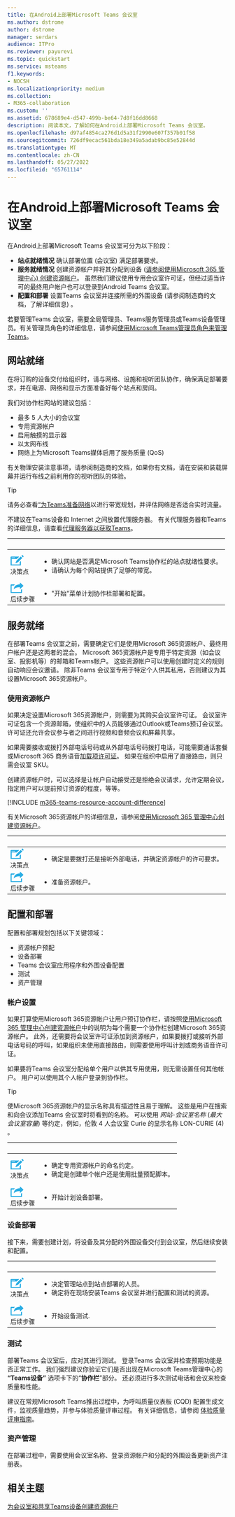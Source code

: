 ```yaml
---
title: 在Android上部署Microsoft Teams 会议室
ms.author: dstrome
author: dstrome
manager: serdars
audience: ITPro
ms.reviewer: payurevi
ms.topic: quickstart
ms.service: msteams
f1.keywords:
- NOCSH
ms.localizationpriority: medium
ms.collection:
- M365-collaboration
ms.custom: ''
ms.assetid: 678689e4-d547-499b-be64-7d8f16dd8668
description: 阅读本文，了解如何在Android上部署Microsoft Teams 会议室。
ms.openlocfilehash: d97af4854ca276d1d5a31f2990e607f357b01f58
ms.sourcegitcommit: 726df9ecac561bda18e349a5adab9bc85e52844d
ms.translationtype: MT
ms.contentlocale: zh-CN
ms.lasthandoff: 05/27/2022
ms.locfileid: "65761114"
---
```

# <a name="deploy-microsoft-teams-rooms-on-android"></a>在Android上部署Microsoft Teams 会议室

在Android上部署Microsoft Teams 会议室可分为以下阶段：

- **站点就绪情况** 确认部署位置 (会议室) 满足部署要求。
- **服务就绪情况** 创建资源帐户并将其分配到设备 ([请参阅使用Microsoft 365 管理中心) 创建资源帐户](resource-account-ui.md)。 虽然我们建议使用专用会议室许可证，但经过适当许可的最终用户帐户也可以登录到Android Teams 会议室。
- **配置和部署** 设置Teams 会议室并连接所需的外围设备 (请参阅制造商的文档，了解详细信息) 。

若要管理Teams 会议室，需要全局管理员、Teams服务管理员或Teams设备管理员。有关管理员角色的详细信息，请参阅[使用Microsoft Teams管理员角色来管理Teams](../using-admin-roles.md)。

## <a name="site-readiness"></a>网站就绪

在将订购的设备交付给组织时，请与网络、设施和视听团队协作，确保满足部署要求，并在电源、网络和显示方面准备好每个站点和房间。

我们对协作栏网站的建议包括：

- 最多 5 人大小的会议室
- 专用资源帐户
- 启用触摸的显示器
- 以太网布线
- 网络上为Microsoft Teams媒体启用了服务质量 (QoS) 

有关物理安装注意事项，请参阅制造商的文档，如果你有文档，请在安装和装载屏幕并运行布线之前利用你的视听团队的体验。

> [!TIP]
> 请务必查看[“为Teams准备网络](../prepare-network.md)以进行带宽规划，并评估网络是否适合实时流量。
>
> 不建议在Teams设备和 Internet 之间放置代理服务器。 有关代理服务器和Teams的详细信息，请查看[代理服务器以获取Teams](../proxy-servers-for-skype-for-business-online.md)。

|&nbsp;|&nbsp;|
|-----------|------------|
| ![描述决策点的图标。](../media/audio_conferencing_image7.png) <br/>决策点|<ul><li>确认网站是否满足Microsoft Teams协作栏的站点就绪性要求。</li><li>请确认为每个网站提供了足够的带宽。</li></ul>|
| ![描述后续步骤的图标。](../media/audio_conferencing_image9.png)<br/>后续步骤|<ul><li>"开始"菜单计划协作栏部署和配置。</li></ul>|

## <a name="service-readiness"></a>服务就绪

在部署Teams 会议室之前，需要确定它们是使用Microsoft 365资源帐户、最终用户帐户还是这两者的混合。 Microsoft 365资源帐户是专用于特定资源（如会议室、投影机等）的邮箱和Teams帐户。 这些资源帐户可以使用创建时定义的规则自动响应会议邀请。 除非Teams 会议室专用于特定个人供其私用，否则建议为其设置Microsoft 365资源帐户。

### <a name="using-a-resource-account"></a>使用资源帐户

如果决定设置Microsoft 365资源帐户，则需要为其购买会议室许可证。 会议室许可证包含一个资源邮箱，使组织中的人员能够通过Outlook或Teams预订会议室。 许可证还允许会议参与者之间进行视频和音频会议和屏幕共享。

如果需要接收或拨打外部电话号码或从外部电话号码拨打电话，可能需要通话套餐或Microsoft 365 商务语音[加载项许可证](../teams-add-on-licensing/microsoft-teams-add-on-licensing.md?tabs=small-business)。 如果在组织中启用了直接路由，则只需会议室 SKU。

创建资源帐户时，可以选择是让帐户自动接受还是拒绝会议请求，允许定期会议，指定用户可以提前预订资源的程度，等等。

[!INCLUDE [m365-teams-resource-account-difference](../includes/m365-teams-resource-account-difference.md)]

有关Microsoft 365资源帐户的详细信息，请参阅[使用Microsoft 365 管理中心创建资源帐户](resource-account-ui.md)。

|&nbsp;|&nbsp;|
|-----------|------------|
| ![描述决策点的图标。](../media/audio_conferencing_image7.png) <br/>决策点|<ul><li>确定是要拨打还是接听外部电话，并确定资源帐户的许可要求。</li></ul>|
| ![描述后续步骤的图标。](../media/audio_conferencing_image9.png)<br/>后续步骤|<ul><li>准备资源帐户。</li></ul>|

## <a name="configuration-and-deployment"></a>配置和部署

配置和部署规划包括以下关键领域：

- 资源帐户预配
- 设备部署
- Teams 会议室应用程序和外围设备配置
- 测试
- 资产管理

### <a name="account-provisioning"></a>帐户设置

如果打算使用Microsoft 365资源帐户让用户预订协作栏，请按照[使用Microsoft 365 管理中心创建资源帐户](resource-account-ui.md)中的说明为每个需要一个协作栏创建Microsoft 365资源帐户。 此外，还需要将会议室许可证添加到资源帐户，如果要拨打或接听外部电话号码的呼叫，如果组织未使用直接路由，则需要使用呼叫计划或商务语音许可证。

如果要将Teams 会议室分配给单个用户以供其专用使用，则无需设置任何其他帐户。 用户可以使用其个人帐户登录到协作栏。

> [!TIP]
> 使Microsoft 365资源帐户的显示名称具有描述性且易于理解。 这些是用户在搜索和向会议添加Teams 会议室时将看到的名称。 可以使用 *网站*-*会议室名称* (*最大会议室容量*) 等约定，例如，伦敦 4 人会议室 Curie 的显示名称 LON-CURIE (4) 。

|&nbsp;|&nbsp;|
|-----------|------------|
| ![描述决策点的图标。](../media/audio_conferencing_image7.png) <br/>决策点|<ul><li>确定专用资源帐户的命名约定。</li><li>确定是创建单个帐户还是使用批量预配脚本。</li></ul>|
| ![描述后续步骤的图标。](../media/audio_conferencing_image9.png)<br/>后续步骤|<ul><li>开始计划设备部署。</li></ul>|

### <a name="device-deployment"></a>设备部署

接下来，需要创建计划，将设备及其分配的外围设备交付到会议室，然后继续安装和配置。

|&nbsp;|&nbsp;|
|-----------|------------|
| ![描述决策点的图标。](../media/audio_conferencing_image7.png) <br/>决策点|<ul><li>决定管理站点到站点部署的人员。</li><li> 确定将在现场安装Teams 会议室并进行配置和测试的资源。</li></ul>|
| ![描述后续步骤的图标。](../media/audio_conferencing_image9.png)<br/>后续步骤|<ul><li>开始设备测试.</li></ul>|

### <a name="testing"></a>测试

部署Teams 会议室后，应对其进行测试。 登录Teams 会议室并检查预期功能是否正常工作。 我们强烈建议你验证它们是否出现在Microsoft Teams管理中心的 **“Teams设备”** 选项卡下的“**协作栏**”部分。 还必须进行多次测试电话和会议来检查质量和性能。

建议在常规Microsoft Teams推出过程中，为呼叫质量仪表板 (CQD) 配置生成文件，监视质量趋势，并参与体验质量评审过程。 有关详细信息，请参阅 [体验质量评审指南](../quality-of-experience-review-guide.md)。

### <a name="asset-management"></a>资产管理

在部署过程中，需要使用会议室名称、登录资源帐户和分配的外围设备更新资产注册表。

## <a name="related-topics"></a>相关主题

[为会议室和共享Teams设备创建资源帐户](../rooms/with-office-365.md)